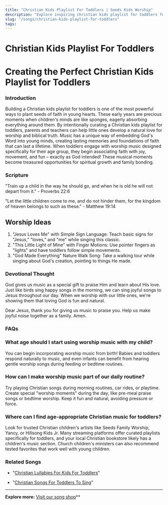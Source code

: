 ```yaml
---
title: "Christian Kids Playlist For Toddlers | Seeds Kids Worship"
description: "Explore inspiring christian kids playlist for toddlers for children's worship and faith development. Biblical music resources for families and ministry."
slug: "/songs/christian-kids-playlist-for-toddlers"
tags:
---
```


# Christian Kids Playlist For Toddlers

# Creating the Perfect Christian Kids Playlist for Toddlers

### Introduction
Building a Christian kids playlist for toddlers is one of the most powerful ways to plant seeds of faith in young hearts. These early years are precious moments when children's minds are like sponges, eagerly absorbing everything around them. By intentionally curating a Christian kids playlist for toddlers, parents and teachers can help little ones develop a natural love for worship and biblical truth. Music has a unique way of embedding God's Word into young minds, creating lasting memories and foundations of faith that can last a lifetime. When toddlers engage with worship music designed specifically for their age group, they begin associating faith with joy, movement, and fun – exactly as God intended! These musical moments become treasured opportunities for spiritual growth and family bonding.

### Scripture
"Train up a child in the way he should go, and when he is old he will not depart from it." - Proverbs 22:6

"Let the little children come to me, and do not hinder them, for the kingdom of heaven belongs to such as these." - Matthew 19:14

## Worship Ideas
1. "Jesus Loves Me" with Simple Sign Language: Teach basic signs for "Jesus," "loves," and "me" while singing this classic.
2. "This Little Light of Mine" with Finger Motions: Use pointer fingers as "lights" and have toddlers follow simple movements.
3. "God Made Everything" Nature Walk Song: Take a walking tour while singing about God's creation, pointing to things He made.

### Devotional Thought
God gives us music as a special gift to praise Him and learn about His love. Just like birds sing happy songs in the morning, we can sing joyful songs to Jesus throughout our day. When we worship with our little ones, we're showing them that loving God is fun and natural.

Dear Jesus, thank you for giving us music to praise you. Help us make joyful noise together as a family. Amen.

### FAQs

### What age should I start using worship music with my child?
You can begin incorporating worship music from birth! Babies and toddlers respond naturally to music, and even infants can benefit from hearing gentle worship songs during feeding or bedtime routines.

### How can I make worship music part of our daily routine?
Try playing Christian songs during morning routines, car rides, or playtime. Create special "worship moments" during the day, like pre-meal praise songs or bedtime worship. Keep it fun and natural, avoiding pressure or force.

### Where can I find age-appropriate Christian music for toddlers?
Look for trusted Christian children's artists like Seeds Family Worship, Yancy, or Hillsong Kids Jr. Many streaming platforms offer curated playlists specifically for toddlers, and your local Christian bookstore likely has a children's music section. Church children's ministers can also recommend tested favorites that work well with young children.

### Related Songs

- "[Christian Lullabies For Kids For Toddlers](/songs/christian-lullabies-for-kids-for-toddlers/)"

- "[Christian Songs For Toddlers To Sing](/songs/christian-songs-for-toddlers-to-sing/)"

---

**Explore more:** [Visit our song shop](https://seedskidsworship.com/shop)**

<!-- Schema Markup -->
<script type="application/ld+json">
{
  "@context": "https://schema.org",
  "@type": "MusicRecording",
  "name": "Christian Kids Playlist For Toddlers",
  "byArtist": {
    "@type": "MusicGroup",
    "name": "Seeds Kids Worship"
  },
  "isFamilyFriendly": true,
  "url": "https://seedskidsworship.com/songs/christian-kids-playlist-for-toddlers/"
}
</script>
